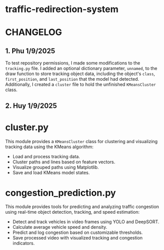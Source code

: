 # traffic-redirection-system

# CHANGELOG
## 1. Phu 1/9/2025
To test repository permissions, I made some modifications to the `tracking.py` file. I added an optional dictionary parameter, `unnamed`, to the draw function to store tracking object data, including the object's `class`, `first_position`, and `last_position` that the model had detected. Additionally, I created a `cluster` file to hold the unfinished `KMeansCluster` class.
## 2. Huy 1/9/2025
# cluster.py
This module provides a `KMeansCluster` class for clustering and visualizing tracking data using the KMeans algorithm:
- Load and process tracking data.
- Cluster paths and lines based on feature vectors.
- Visualize grouped paths using Matplotlib.
- Save and load KMeans model states.

# congestion_prediction.py
This module provides tools for predicting and analyzing traffic congestion using real-time object detection, tracking, and speed estimation:
- Detect and track vehicles in video frames using YOLO and DeepSORT.
- Calculate average vehicle speed and density.
- Predict and log congestion based on customizable thresholds.
- Save processed video with visualized tracking and congestion indicators.

#
